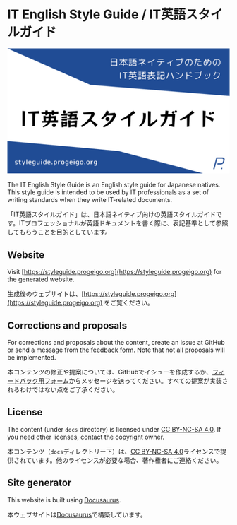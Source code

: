 # IT English Style Guide / IT英語スタイルガイド

![](static/img/social-card.jpg)

The IT English Style Guide is an English style guide for Japanese natives. This style guide is intended to be used by IT professionals as a set of writing standards when they write IT-related documents.

「IT英語スタイルガイド」は、日本語ネイティブ向けの英語スタイルガイドです。ITプロフェッショナルが英語ドキュメントを書く際に、表記基準として参照してもらうことを目的としています。

## Website

Visit [https://styleguide.progeigo.org](https://styleguide.progeigo.org) for the generated website.

生成後のウェブサイトは、[https://styleguide.progeigo.org](https://styleguide.progeigo.org) をご覧ください。

## Corrections and proposals

For corrections and proposals about the content, create an issue at GitHub or send a message from [the feedback form](https://progeigo.org/contact/feedback/). Note that not all proposals will be implemented.

本コンテンツの修正や提案については、GitHubでイシューを作成するか、[フィードバック用フォーム](https://progeigo.org/contact/feedback/)からメッセージを送ってください。すべての提案が実装されるわけではない点をご了承ください。

## License

The content (under `docs` directory) is licensed under [CC BY-NC-SA 4.0](https://creativecommons.org/licenses/by-nc-sa/4.0/deed.en). If you need other licenses, contact the copyright owner.

本コンテンツ（`docs`ディレクトリー下）は、[CC BY-NC-SA 4.0](https://creativecommons.org/licenses/by-nc-sa/4.0/deed.ja)ライセンスで提供されています。他のライセンスが必要な場合、著作権者にご連絡ください。

## Site generator

This website is built using [Docusaurus](https://docusaurus.io/).

本ウェブサイトは[Docusaurus](https://docusaurus.io/)で構築しています。
